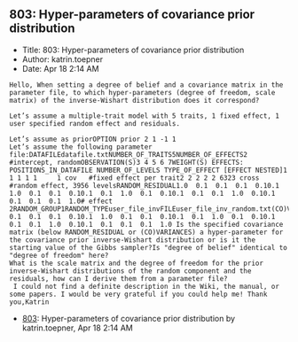 ## 803: Hyper-parameters of covariance prior distribution

- Title: 803: Hyper-parameters of covariance prior distribution
- Author: katrin.toepner
- Date: Apr 18 2:14 AM

```
Hello, When setting a degree of belief and a covariance matrix in the parameter file, to which hyper-parameters (degree of freedom, scale matrix) of the inverse-Wishart distribution does it correspond?

Let’s assume a multiple-trait model with 5 traits, 1 fixed effect, 1 user specified random effect and residuals. 

Let’s assume as priorOPTION prior 2 1 -1 1
Let’s assume the following parameter file:DATAFILEdatafile.txtNUMBER_OF_TRAITS5NUMBER_OF_EFFECTS2 #intercept, randomOBSERVATION(S)3 4 5 6 7WEIGHT(S) EFFECTS: POSITIONS_IN_DATAFILE NUMBER_OF_LEVELS TYPE_OF_EFFECT [EFFECT NESTED]1 1 1 1 1     1 cov   #fixed effect per trait2 2 2 2 2 6323 cross #random effect, 3956 levelsRANDOM_RESIDUAL1.0  0.1  0.1  0.1  0.10.1  1.0  0.1  0.1  0.10.1  0.1  1.0  0.1  0.10.1  0.1  0.1  1.0  0.10.1  0.1  0.1  0.1  1.0# effect 2RANDOM_GROUP1RANDOM_TYPEuser_file_invFILEuser_file_inv_random.txt(CO)VARIANCES1.0  0.1  0.1  0.1  0.10.1  1.0  0.1  0.1  0.10.1  0.1  1.0  0.1  0.10.1  0.1  0.1  1.0  0.10.1  0.1  0.1  0.1  1.0 Is the specified covariance matrix (below RANDOM_RESIDUAL or (CO)VARIANCES) a hyper-parameter for the covariance prior inverse-Wishart distribution or is it the starting value of the Gibbs sampler?Is "degree of belief" identical to "degree of freedom" here?
What is the scale matrix and the degree of freedom for the prior inverse-Wishart distributions of the random component and the residuals, how can I derive them from a parameter file? 
 I could not find a definite description in the Wiki, the manual, or some papers. I would be very grateful if you could help me! Thank you,Katrin
```

- [803](0803.md): Hyper-parameters of covariance prior distribution by katrin.toepner, Apr 18 2:14 AM
